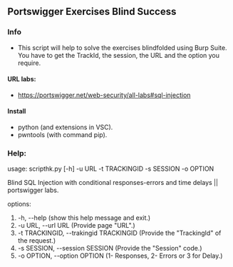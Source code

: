 ## Portswigger Exercises Blind Success

### Info 
- This script will help to solve the exercises blindfolded using Burp Suite. You have to get the TrackId, the session, the URL and the option you require.

#### URL labs: 
- https://portswigger.net/web-security/all-labs#sql-injection
#### Install 
- python (and extensions in VSC).
- pwntools (with command pip).


### Help:

usage: scripthk.py [-h] -u URL -t TRACKINGID -s SESSION -o OPTION

Blind SQL Injection with conditional responses-errors and time delays || portswigger labs.

options:
  1. -h, --help                                  (show this help message and exit.)
  2. -u URL, --url URL                           (Provide page "URL".)
  3. -t TRACKINGID, --trakingid TRACKINGID       (Provide the "TrackingId" of the request.)
  4. -s SESSION, --session SESSION               (Provide the "Session" code.)
  5. -o OPTION, --option OPTION                  (1- Responses, 2- Errors or 3 for Delay.)